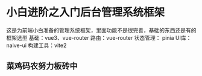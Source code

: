 # 小白进阶之入门后台管理系统框架

这是为前端小白准备的管理系统框架，里面功能不是很完善，基础的东西还是有的
框架选型
基础：vue3、vue-router
路由：vue-router
状态管理： pinia
UI库：naive-ui
构建工具：vite2

## 菜鸡码农努力板砖中
